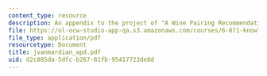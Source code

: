 ```yaml
---
content_type: resource
description: An appendix to the project of "A Wine Pairing Recommendation System".
file: https://ol-ocw-studio-app-qa.s3.amazonaws.com/courses/6-871-knowledge-based-applications-systems-spring-2005/d2c885da5dfcb26781fb95417723de8d_jvanmardian_apd.pdf
file_type: application/pdf
resourcetype: Document
title: jvanmardian_apd.pdf
uid: d2c885da-5dfc-b267-81fb-95417723de8d
---
```

